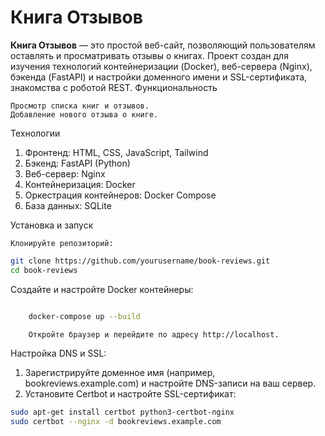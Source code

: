 # Книга Отзывов

**Книга Отзывов** — это простой веб-сайт, позволяющий пользователям оставлять и просматривать отзывы о книгах. Проект создан для изучения технологий контейнеризации (Docker), веб-сервера (Nginx), бэкенда (FastAPI) и настройки доменного имени и SSL-сертификата, знакомства с роботой REST.
Функциональность

    Просмотр списка книг и отзывов.
    Добавление нового отзыва о книге.

Технологии

  1. Фронтенд: HTML, CSS, JavaScript, Tailwind
  2. Бэкенд: FastAPI (Python)
  3. Веб-сервер: Nginx
  4. Контейнеризация: Docker
  5.  Оркестрация контейнеров: Docker Compose
  6.  База данных: SQLite

Установка и запуск

    Клонируйте репозиторий:

``` bash
git clone https://github.com/yourusername/book-reviews.git
cd book-reviews
```

Создайте и настройте Docker контейнеры:

```bash

    docker-compose up --build

    Откройте браузер и перейдите по адресу http://localhost.
```

Настройка DNS и SSL:
  1. Зарегистрируйте доменное имя (например, bookreviews.example.com) и настройте DNS-записи на ваш сервер.
  2. Установите Certbot и настройте SSL-сертификат:

```bash
sudo apt-get install certbot python3-certbot-nginx
sudo certbot --nginx -d bookreviews.example.com
```
